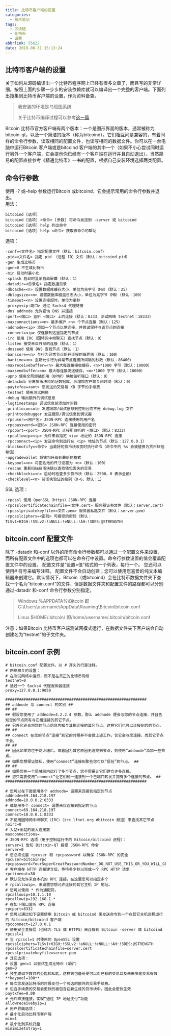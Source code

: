 ```yaml
---
title: 比特币客户端的设置
categories:
  - 技术笔记
tags:
  - 区块链
  - 比特币
  - 设置
abbrlink: 55622
date: 2019-08-31 15:13:24
---
```


## 比特币客户端的设置

关于如何从源码编译出一个比特币程序网上已经有很多文章了，而且写的非常详细，按照上面的步骤一步步的安装依赖库就可以编译出一个完整的客户端。下面列出搜集到比特币客户端的设置，作为资料备查。
<!--more-->

> 我安装的环境是乌班图系统
>
> 关于比特币编译过程可以参考[这一篇](https://blog.csdn.net/huangmx1995/article/details/60140062)

Bitcoin 比特币官方客户端有两个版本：一个是图形界面的版本，通常被称为bitcoin-qt，以及一个简洁的版本（称为bitcoind）。它们相互间是兼容的，有着同样的命令行参数，读取相同的配置文件，也读写相同的数据文件。你可以在一台电脑中运行Bitcoin 客户端或是bitcoind 客户端的其中一个（如果不小心尝试同时运行另外一个客户端，它会提示你已经有一个客户端在运行并且自动退出）。当然简易的配置直接参考《精通比特币》一书的配置，根据自己安装环境选择两类配置。

## 命令行参数

使用 -? 或–help 参数运行Bitcoin 或bitcoind，它会提示常用的命令行参数并退出。  
用法：
```
bitcoind [选项]
bitcoind [选项] <命令> [参数] 将命令发送到 -server 或 bitcoind
bitcoind [选项] help 列出命令
bitcoind [选项] help <命令> 获取该命令的帮助
```

选项：
```
-conf=<文件名> 指定配置文件（默认：bitcoin.conf）
-pid=<文件名> 指定 pid （进程 ID）文件（默认：bitcoind.pid）
-gen 生成比特币
-gen=0 不生成比特币
-min 启动时最小化
-splash 启动时显示启动屏幕（默认：1）
-datadir=<目录名> 指定数据目录
-dbcache=<n> 设置数据库缓存大小，单位为兆字节（MB）（默认：25）
-dblogsize=<n> 设置数据库磁盘日志大小，单位为兆字节（MB）（默认：100）
-timeout=<n> 设置连接超时，单位为毫秒
-proxy=<ip:端口> 通过 Socks4 代理链接
-dns addnode 允许查询 DNS 并连接
-port=<端口> 监听 <端口> 上的连接（默认：8333，测试网络 testnet：18333）
-maxconnections=<n> 最多维护 <n> 个节点连接（默认：125）
-addnode=<ip> 添加一个节点以供连接，并尝试保持与该节点的连接
-connect=<ip> 仅连接到这里指定的节点
-irc 使用 IRC（因特网中继聊天）查找节点（默认：0）
-listen 接受来自外部的连接（默认：1）
-dnsseed 使用 DNS 查找节点（默认：1）
-banscore=<n> 与行为异常节点断开连接的临界值（默认：100）
-bantime=<n> 重新允许行为异常节点连接所间隔的秒数（默认：86400）
-maxreceivebuffer=<n> 最大每连接接收缓存，<n>*1000 字节（默认：10000）
-maxsendbuffer=<n> 最大每连接发送缓存，<n>*1000 字节（默认：10000）
-upnp 使用全局即插即用（UPNP）映射监听端口（默认：0）
-detachdb 分离货币块和地址数据库。会增加客户端关闭时间（默认：0）
-paytxfee=<amt> 您发送的交易每 KB 字节的手续费
-testnet 使用测试网络
-debug 输出额外的调试信息
-logtimestamps 调试信息前添加时间戳
-printtoconsole 发送跟踪/调试信息到控制台而不是 debug.log 文件
-printtodebugger 发送跟踪/调试信息到调试器
-rpcuser=<用户名> JSON-RPC 连接使用的用户名
-rpcpassword=<密码> JSON-RPC 连接使用的密码
-rpcport=<port> JSON-RPC 连接所监听的 <端口>（默认：8332）
-rpcallowip=<ip> 允许来自指定 <ip> 地址的 JSON-RPC 连接
-rpcconnect=<ip> 发送命令到运行在 <ip> 地址的节点（默认：127.0.0.1）
-blocknotify=<命令> 当最好的货币块改变时执行命令（命令中的 %s 会被替换为货币块哈希值）
-upgradewallet 将钱包升级到最新的格式
-keypool=<n> 将密匙池的尺寸设置为 <n>（默认：100）
-rescan 重新扫描货币块链以查找钱包丢失的交易
-checkblocks=<n> 启动时检查多少货币块（默认：2500，0 表示全部）
-checklevel=<n> 货币块验证的级别（0-6，默认：1）
```

SSL 选项：
```
-rpcssl 使用 OpenSSL（https）JSON-RPC 连接
-rpcsslcertificatechainfile=<文件.cert> 服务器证书文件（默认：server.cert）
-rpcsslprivatekeyfile=<文件.pem> 服务器私匙文件（默认：server.pem）
-rpcsslciphers=<密码> 可接受的密码（默认：TLSv1+HIGH:!SSLv2:!aNULL:!eNULL:!AH:!3DES:@STRENGTH）
```

## bitcoin.conf 配置文件
除了 -datadir 和-conf 以外的所有命令行参数都可以通过一个配置文件来设置，而所有配置文件中的选项也都可以在命令行中设置。命令行参数设置的值会覆盖配置文件中的设置。
配置文件是“设置=值”格式的一个列表，每行一个。
您还可以使用# 符号来编写注释。
配置文件不会自动创建；您可以使用您喜爱的纯文本编辑器来创建它。默认情况下，Bitcoin（或bitcoind）会在比特币数据文件夹下查找一个名为“bitcoin.conf”的文件，但是数据文件夹和配置文件的路径都可以分别通过-datadir 和-conf 命令行参数分别指定。

> Windows:%APPDATA%\Bitcoin  即C:\Users\username\AppData\Roaming\Bitcoin\bitcoin.conf
>
> Linux $HOME/.bitcoin/  即/home/username/.bitcoin/bitcoin.conf

注意：如果Bitcoin 比特币客户端测试网模式运行，在数据文件夹下客户端会自动创建名为“testnet”的子文件夹。

## bitcoin.conf 示例

```
# bitcoin.conf 配置文件。以 # 开头的行是注释。
# 网络相关的设置：
# 在测试网络中运行，而不是在真正的比特币网络
testnet=0
# 通过一个 Socks4 代理服务器连接
proxy=127.0.0.1:9050

##############################################################
## addnode 与 connect 的区别 ##
## ##
## 假设您使用了 addnode=4.2.2.4 参数，那么 addnode 便会与您的节点连接，并且告知您的节点所有与它相连接的其它节点。
## 另外它还会将您的节点信息告知与其相连接的其它节点，这样它们也可以连接到您的节点。
## ##
## connect 在您的节点“连接”到它的时候并不会做上述工作。仅它会与您连接，而其它节点不会。
## ##
## 因此如果您位于防火墙后，或者因为其它原因无法找到节点，则使用“addnode”添加一些节点。
## 如果您想保证隐私，使用“connect”连接到那些您可以“信任”的节点。 ##
## ##
## 如果您在一个局域网内运行了多个节点，您不需要让它们建立许多连接。
## 您只需要使用“connect”让它们统一连接到一个已端口转发并拥有多个连接的节点。 ##
##############################################################

# 您可以在下面使用多个 addnode= 设置来连接到指定的节点
addnode=69.164.218.197
addnode=10.0.0.2:8333
# 或使用多个 connect= 设置来仅连接到指定的节点
connect=69.164.218.197
connect=10.0.0.1:8333
# 不使用因特网中继聊天（IRC）（irc.lfnet.org #bitcoin 频道）来查找其它节点
noirc=0
# 入站+出站的最大连接数
maxconnections=
# JSON-RPC 选项（用于控制运行中的 Bitcoin/bitcoind 进程）：
server=1 告知 Bitcoin-QT 接受 JSON-RPC 命令
server=0
# 您必须设置 rpcuser 和 rpcpassword 以确保 JSON-RPC 的安全
rpcuser=bitcoinrpc
rpcpassword=YourSuperGreatPasswordNumber_DO_NOT_USE_THIS_OR_YOU_WILL_GET_ROBBED_385593
# 客户端在 HTTP 连接建立后，等待多少秒以完成一个 RPC HTTP 请求
rpctimeout=30
# 默认仅允许来自本机的 RPC 连接。在这里您可以指定多个
# rpcallowip=，来设置您想允许连接的其它主机 IP 地址。
# 您可以使用 * 作为通配符。
rpcallowip=10.1.1.10
rpcallowip=192.168.1.*
# 在如下端口监听 RPC 连接
rpcport=8332
# 您可以通过如下设置使用 Bitcoin 或 bitcoind 来发送命令到一个在其它主机远程运行的 Bitcoin/bitcoind 客户端
rpcconnect=127.0.0.1
# 使用安全套接层（也称为 TLS 或 HTTPS）来连接到 Bitcoin -server 或 bitcoind
rpcssl=1
# 当 rpcssl=1 时使用的 OpenSSL 设置
rpcsslciphers=TLSv1+HIGH:!SSLv2:!aNULL:!eNULL:!AH:!3DES:@STRENGTH
rpcsslcertificatechainfile=server.cert
rpcsslprivatekeyfile=server.pem
# 其它选项：
# 设置 gen=1 以尝试生成比特币（采矿）
gen=0
# 预生成如下数目的公匙和私匙，这样钱包备份便可以对已有的交易以及未来多笔交易有效
**keypool=100**
# 每次您发送比特币的时候支付一个可选的额外的交易手续费。
# 包含手续费的交易会更快的被包含在新生成的货币块中，因此会更快生效
paytxfee=0.00
# 允许直接连接，实现“通过 IP 地址支付”功能
allowreceivebyip=1
# 用户界面选项：
# 最小化启动比特币客户端
min=1
# 最小化到系统托盘
minimizetotray=1
```